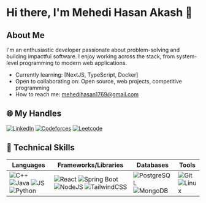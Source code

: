 # Hi there, I'm Mehedi Hasan Akash 👋

## About Me
I'm an enthusiastic developer passionate about problem-solving and building impactful software. I enjoy working across the stack, from system-level programming to modern web applications.

- Currently learning: [NextJS, TypeScript, Docker]
- Open to collaborating on: Open source, web projects, competitive programming
- How to reach me: mehedihasan1769@gmail.com

## 🌐 My Handles

[![LinkedIn](https://img.shields.io/badge/LinkedIn-0077B5?style=flat&logo=linkedin&logoColor=white)](https://www.linkedin.com/in/mehedi-hasan-akash-bb30a921a/)
[![Codeforces](https://img.shields.io/badge/Codeforces-1F8ACB?style=flat&logo=codeforces&logoColor=white)](https://codeforces.com/profile/m-h-akash)
[![Leetcode](https://img.shields.io/badge/LeetCode-FFA116?style=flat&logo=leetcode&logoColor=black)](https://leetcode.com/u/m-h-akash/)

## 🚀 Technical Skills

| Languages            | Frameworks/Libraries | Databases        | Tools           |
|----------------------|----------------------|------------------|-----------------|
| ![C++](https://img.shields.io/badge/C++-00599C?style=flat&logo=c%2b%2b&logoColor=white) ![Java](https://img.shields.io/badge/Java-ED8B00?style=flat&logo=java&logoColor=white) ![JS](https://img.shields.io/badge/JavaScript-F7DF1E?style=flat&logo=javascript&logoColor=black) ![Python](https://img.shields.io/badge/Python-3670A0?style=flat&logo=python&logoColor=ffdd54) | ![React](https://img.shields.io/badge/React-20232A?style=flat&logo=react&logoColor=61DAFB) ![Spring Boot](https://img.shields.io/badge/Spring_Boot-6DB33F?style=flat&logo=spring-boot&logoColor=white) ![NodeJS](https://img.shields.io/badge/Node.js-339933?style=flat&logo=nodedotjs&logoColor=white) ![TailwindCSS](https://img.shields.io/badge/Tailwind_CSS-38B2AC?style=flat&logo=tailwind-css&logoColor=white) | ![PostgreSQL](https://img.shields.io/badge/PostgreSQL-316192?style=flat&logo=postgresql&logoColor=white) ![MongoDB](https://img.shields.io/badge/MongoDB-4EA94B?style=flat&logo=mongodb&logoColor=white) | ![Git](https://img.shields.io/badge/Git-F05032?style=flat&logo=git&logoColor=white) ![Linux](https://img.shields.io/badge/Linux-FCC624?style=flat&logo=linux&logoColor=black) |

<!--
**m-akash/m-akash** is a ✨ _special_ ✨ repository because its `README.md` (this file) appears on your GitHub profile.

- 😄 Pronouns: he/him
- ⚡ Fun fact: I can solve a Rubik's cube in under a minute!
-->
